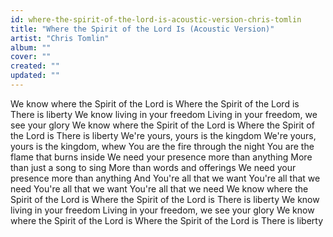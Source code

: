 ```yaml
---
id: where-the-spirit-of-the-lord-is-acoustic-version-chris-tomlin
title: "Where the Spirit of the Lord Is (Acoustic Version)"
artist: "Chris Tomlin"
album: ""
cover: ""
created: ""
updated: ""
---
```


We know where the Spirit of the Lord is
Where the Spirit of the Lord is
There is liberty
We know living in your freedom
Living in your freedom, we see your glory
We know where the Spirit of the Lord is
Where the Spirit of the Lord is
There is liberty
We're yours, yours is the kingdom
We're yours, yours is the kingdom, whew
You are the fire through the night
You are the flame that burns inside
We need your presence more than anything
More than just a song to sing
More than words and offerings
We need your presence more than anything
And You're all that we want
You're all that we need
You're all that we want
You're all that we need
We know where the Spirit of the Lord is
Where the Spirit of the Lord is
There is liberty
We know living in your freedom
Living in your freedom, we see your glory
We know where the Spirit of the Lord is
Where the Spirit of the Lord is
There is liberty